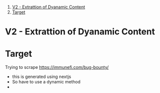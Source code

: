 
1. [V2 - Extrattion of Dyanamic Content](#v2---extrattion-of-dyanamic-content)
2. [Target](#target)


# V2 - Extrattion of Dyanamic Content

# Target 

Trying to scrape https://immunefi.com/bug-bounty/
- this is generated using nextjs 
- So have to use a dynamic method 
- 